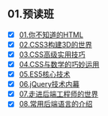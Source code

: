 ## 01.预读班

- [x] [01.你不知道的HTML](./01.你不知道的HTML.md)
- [x] [02.CSS3构建3D的世界](./02.CSS3构建3D的世界.md)
- [x] [03.CSS高级实用技巧](./03.CSS高级实用技巧.md)
- [x] [04.CSS与数学的巧妙运用](./04.CSS与数学的巧妙运用.md)
- [x] [05.ES5核心技术](./05.ES5核心技术.md)
- [x] [06.jQuery技术内幕](./06.jQuery技术内幕.md)
- [x] [07.走进后端工程师的世界](./07.走进后端工程师的世界.md)
- [x] [08.常用后端语言的介绍](./08.常用后端语言的介绍.md)
